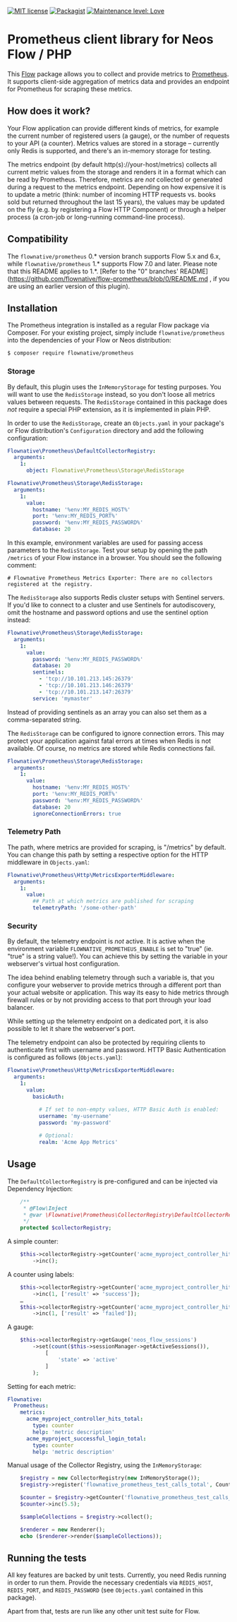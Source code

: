 [![MIT license](http://img.shields.io/badge/license-MIT-brightgreen.svg)](http://opensource.org/licenses/MIT)
[![Packagist](https://img.shields.io/packagist/v/flownative/prometheus.svg)](https://packagist.org/packages/flownative/prometheus)
[![Maintenance level: Love](https://img.shields.io/badge/maintenance-%E2%99%A1%E2%99%A1%E2%99%A1-ff69b4.svg)](https://www.flownative.com/en/products/open-source.html)

# Prometheus client library for Neos Flow / PHP

This [Flow](https://flow.neos.io) package allows you to collect and
provide metrics to [Prometheus](https://www.prometheus.io). It supports
client-side aggregation of metrics data and provides an endpoint for
Prometheus for scraping these metrics.

## How does it work?

Your Flow application can provide different kinds of metrics, for
example the current number of registered users (a gauge), or the number
of requests to your API (a counter). Metrics values are stored in a
storage – currently only Redis is supported, and there's an in-memory
storage for testing.

The metrics endpoint (by default http(s)://your-host/metrics) collects
all current metric values from the storage and renders it in a format
which can be read by Prometheus. Therefore, metrics are _not_ collected
or generated during a request to the metrics endpoint. Depending on how
expensive it is to update a metric (think: number of incoming HTTP
requests vs. books sold but returned throughout the last 15 years), the
values may be updated on the fly (e.g. by registering a Flow HTTP
Component) or through a helper process (a cron-job or long-running
command-line process).

## Compatibility

The `flownative/prometheus` 0.* version branch supports Flow 5.x and
6.x, while `flownative/prometheus` 1.* supports Flow 7.0 and later.
Please note that this README applies to 1.*. [Refer to the "0" branches'
README](https://github.com/flownative/flow-prometheus/blob/0/README.md ,
if you are using an earlier version of this plugin).

## Installation

The Prometheus integration is installed as a regular Flow package via
Composer. For your existing project, simply include
`flownative/prometheus` into the dependencies of your Flow or Neos
distribution:

```bash
$ composer require flownative/prometheus
```

### Storage

By default, this plugin uses the `InMemoryStorage` for testing purposes.
You will want to use the `RedisStorage` instead, so you don't loose all
metrics values between requests. The `RedisStorage` contained in this
package does *not* require a special PHP extension, as it is implemented
in plain PHP.

In order to use the `RedisStorage`, create an `Objects.yaml` in your
package's or Flow distribution's `Configuration` directory and add the
following configuration:

```yaml
Flownative\Prometheus\DefaultCollectorRegistry:
  arguments:
    1:
      object: Flownative\Prometheus\Storage\RedisStorage

Flownative\Prometheus\Storage\RedisStorage:
  arguments:
    1:
      value:
        hostname: '%env:MY_REDIS_HOST%'
        port: '%env:MY_REDIS_PORT%'
        password: '%env:MY_REDIS_PASSWORD%'
        database: 20
```

In this example, environment variables are used for passing access
parameters to the `RedisStorage`. Test your setup by opening the path
`/metrics` of your Flow instance in a browser. You should see the
following comment:

```
# Flownative Prometheus Metrics Exporter: There are no collectors registered at the registry.
```

The `RedisStorage` also supports Redis cluster setups with Sentinel
servers. If you'd like to connect to a cluster and use Sentinels for
autodiscovery, omit the hostname and password options and use the
sentinel option instead:

```yaml
Flownative\Prometheus\Storage\RedisStorage:
  arguments:
    1:
      value:
        password: '%env:MY_REDIS_PASSWORD%'
        database: 20
        sentinels:
          - 'tcp://10.101.213.145:26379'
          - 'tcp://10.101.213.146:26379'
          - 'tcp://10.101.213.147:26379'
        service: 'mymaster'
```

Instead of providing sentinels as an array you can also set them as a
comma-separated string.

The `RedisStorage` can be configured to ignore connection errors. This
may protect your application against fatal errors at times when Redis is
not available. Of course, no metrics are stored while Redis connections
fail.

```yaml
Flownative\Prometheus\Storage\RedisStorage:
  arguments:
    1:
      value:
        hostname: '%env:MY_REDIS_HOST%'
        port: '%env:MY_REDIS_PORT%'
        password: '%env:MY_REDIS_PASSWORD%'
        database: 20
        ignoreConnectionErrors: true
```

### Telemetry Path

The path, where metrics are provided for scraping, is "/metrics" by
default. You can change this path by setting a respective option for the
HTTP middleware in `Objects.yaml`:

```yaml
Flownative\Prometheus\Http\MetricsExporterMiddleware:
  arguments:
    1:
      value:
        ## Path at which metrics are published for scraping
        telemetryPath: '/some-other-path'
```

### Security

By default, the telemetry endpoint is *not* active. It is active when
the environment variable `FLOWNATIVE_PROMETHEUS_ENABLE` is set to "true"
(ie. "true" is a string value!). You can achieve this by setting the
variable in your webserver's virtual host configuration.

The idea behind enabling telemetry through such a variable is, that you
configure your webserver to provide metrics through a different port
than your actual website or application. This way its easy to hide
metrics through firewall rules or by not providing access to that port
through your load balancer.

While setting up the telemetry endpoint on a dedicated port, it is also
possible to let it share the webserver's port.

The telemetry endpoint can also be protected by requiring clients to
authenticate first with username and password. HTTP Basic Authentication
is configured as follows (`Objects.yaml`):

```yaml
Flownative\Prometheus\Http\MetricsExporterMiddleware:
  arguments:
    1:
      value:
        basicAuth:

          # If set to non-empty values, HTTP Basic Auth is enabled:
          username: 'my-username'
          password: 'my-password'
    
          # Optional:
          realm: 'Acme App Metrics'
```

## Usage

The `DefaultCollectorRegistry` is pre-configured and can be injected via
Dependency Injection:

```php
    /**
     * @Flow\Inject
     * @var \Flownative\Prometheus\CollectorRegistry\DefaultCollectorRegistry
     */
    protected $collectorRegistry;
```

A simple counter:

```php
    $this->collectorRegistry->getCounter('acme_myproject_controller_hits_total')
        ->inc();   
```

A counter using labels:

```php
    $this->collectorRegistry->getCounter('acme_myproject_controller_hits_total')
        ->inc(1, ['result' => 'success']);   
    …
    $this->collectorRegistry->getCounter('acme_myproject_controller_hits_total')
        ->inc(1, ['result' => 'failed']);   
```

A gauge:

```php
    $this->collectorRegistry->getGauge('neos_flow_sessions')
        ->set(count($this->sessionManager->getActiveSessions()),
            [
                'state' => 'active'
            ]
        );
```

Setting for each metric:

```yaml
Flownative:
  Prometheus:
    metrics:
      acme_myproject_controller_hits_total:
        type: counter
        help: 'metric description'
      acme_myproject_successful_login_total:
        type: counter
        help: 'metric description'
```

Manual usage of the Collector Registry, using the `InMemoryStorage`:

````php
    $registry = new CollectorRegistry(new InMemoryStorage());
    $registry->register('flownative_prometheus_test_calls_total', Counter::TYPE, 'a test call counter', ['tests', 'counter']);

    $counter = $registry->getCounter('flownative_prometheus_test_calls_total');
    $counter->inc(5.5);

    $sampleCollections = $registry->collect();

    $renderer = new Renderer();
    echo ($renderer->render($sampleCollections));
````

## Running the tests

All key features are backed by unit tests. Currently, you need Redis
running in order to run them. Provide the necessary credentials via
`REDIS_HOST`, `REDIS_PORT`, and `REDIS_PASSWORD` (see `Objects.yaml`
contained in this package).

Apart from that, tests are run like any other unit test suite for Flow.
